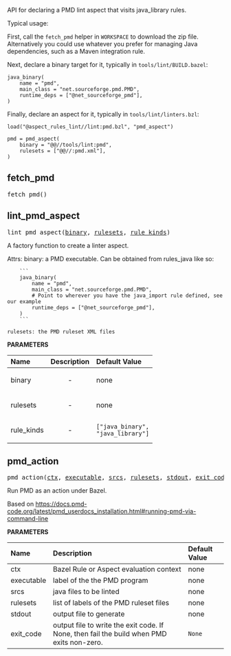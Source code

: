 <!-- Generated with Stardoc: http://skydoc.bazel.build -->

API for declaring a PMD lint aspect that visits java_library rules.

Typical usage:

First, call the `fetch_pmd` helper in `WORKSPACE` to download the zip file.
Alternatively you could use whatever you prefer for managing Java dependencies, such as a Maven integration rule.

Next, declare a binary target for it, typically in `tools/lint/BUILD.bazel`:

```starlark
java_binary(
    name = "pmd",
    main_class = "net.sourceforge.pmd.PMD",
    runtime_deps = ["@net_sourceforge_pmd"],
)
```

Finally, declare an aspect for it, typically in `tools/lint/linters.bzl`:

```starlark
load("@aspect_rules_lint//lint:pmd.bzl", "pmd_aspect")

pmd = pmd_aspect(
    binary = "@@//tools/lint:pmd",
    rulesets = ["@@//:pmd.xml"],
)
```


<a id="fetch_pmd"></a>

## fetch_pmd

<pre>
fetch_pmd()
</pre>





<a id="lint_pmd_aspect"></a>

## lint_pmd_aspect

<pre>
lint_pmd_aspect(<a href="#lint_pmd_aspect-binary">binary</a>, <a href="#lint_pmd_aspect-rulesets">rulesets</a>, <a href="#lint_pmd_aspect-rule_kinds">rule_kinds</a>)
</pre>

A factory function to create a linter aspect.

Attrs:
    binary: a PMD executable. Can be obtained from rules_java like so:

        ```
        java_binary(
            name = "pmd",
            main_class = "net.sourceforge.pmd.PMD",
            # Point to wherever you have the java_import rule defined, see our example
            runtime_deps = ["@net_sourceforge_pmd"],
        )
        ```

    rulesets: the PMD ruleset XML files

**PARAMETERS**


| Name  | Description | Default Value |
| :------------- | :------------- | :------------- |
| <a id="lint_pmd_aspect-binary"></a>binary |  <p align="center"> - </p>   |  none |
| <a id="lint_pmd_aspect-rulesets"></a>rulesets |  <p align="center"> - </p>   |  none |
| <a id="lint_pmd_aspect-rule_kinds"></a>rule_kinds |  <p align="center"> - </p>   |  <code>["java_binary", "java_library"]</code> |


<a id="pmd_action"></a>

## pmd_action

<pre>
pmd_action(<a href="#pmd_action-ctx">ctx</a>, <a href="#pmd_action-executable">executable</a>, <a href="#pmd_action-srcs">srcs</a>, <a href="#pmd_action-rulesets">rulesets</a>, <a href="#pmd_action-stdout">stdout</a>, <a href="#pmd_action-exit_code">exit_code</a>)
</pre>

Run PMD as an action under Bazel.

Based on https://docs.pmd-code.org/latest/pmd_userdocs_installation.html#running-pmd-via-command-line


**PARAMETERS**


| Name  | Description | Default Value |
| :------------- | :------------- | :------------- |
| <a id="pmd_action-ctx"></a>ctx |  Bazel Rule or Aspect evaluation context   |  none |
| <a id="pmd_action-executable"></a>executable |  label of the the PMD program   |  none |
| <a id="pmd_action-srcs"></a>srcs |  java files to be linted   |  none |
| <a id="pmd_action-rulesets"></a>rulesets |  list of labels of the PMD ruleset files   |  none |
| <a id="pmd_action-stdout"></a>stdout |  output file to generate   |  none |
| <a id="pmd_action-exit_code"></a>exit_code |  output file to write the exit code. If None, then fail the build when PMD exits non-zero.   |  <code>None</code> |


